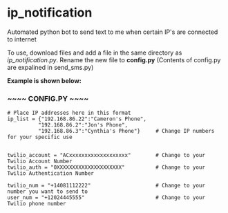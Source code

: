 # ip_notification
Automated python bot to send text to me when certain IP's are connected to internet


To use, download files and add a file in the same directory as *ip_notification.py*. Rename the new file to **config.py** (Contents of config.py are expalined in send_sms.py)

**Example is shown below:**

### ~~~~ CONFIG.PY ~~~~ ###
```
# Place IP addresses here in this format
ip_list = {"192.168.86.22":"Cameron's Phone",
          "192.168.86.2":"Jon's Phone",
          "192.168.86.3":"Cynthia's Phone"}     # Change IP numbers for your specific use


twilio_account = "ACxxxxxxxxxxxxxxxxxxx"        # Change to your Twilio Account Number
twilio_auth = "0XXXXXXXXXXXXXXXXXXXXX"          # Change to your Twilio Authentication Number

twilio_num = "+14081112222"                     # Change to your number you want to send to
user_num = "+12024445555"                       # Change to your Twilio phone number
```

